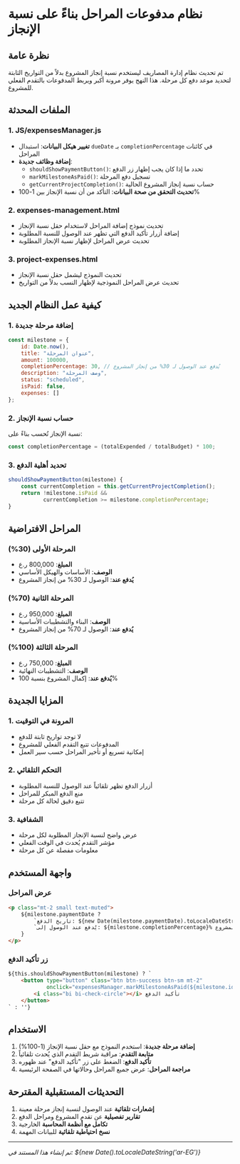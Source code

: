 # نظام مدفوعات المراحل بناءً على نسبة الإنجاز

## نظرة عامة
تم تحديث نظام إدارة المصاريف ليستخدم نسبة إنجاز المشروع بدلاً من التواريخ الثابتة لتحديد موعد دفع كل مرحلة. هذا النهج يوفر مرونة أكبر ويربط المدفوعات بالتقدم الفعلي للمشروع.

## الملفات المحدثة

### 1. JS/expensesManager.js
- **تغيير هيكل البيانات**: استبدال `dueDate` بـ `completionPercentage` في كائنات المراحل
- **إضافة وظائف جديدة**:
  - `shouldShowPaymentButton()`: تحدد ما إذا كان يجب إظهار زر الدفع
  - `markMilestoneAsPaid()`: تسجيل دفع المرحلة
  - `getCurrentProjectCompletion()`: حساب نسبة إنجاز المشروع الحالية
- **تحديث التحقق من صحة البيانات**: التأكد من أن نسبة الإنجاز بين 1-100%

### 2. expenses-management.html
- تحديث نموذج إضافة المراحل لاستخدام حقل نسبة الإنجاز
- إضافة أزرار تأكيد الدفع التي تظهر عند الوصول للنسبة المطلوبة
- تحديث عرض المراحل لإظهار نسبة الإنجاز المطلوبة

### 3. project-expenses.html
- تحديث النموذج ليشمل حقل نسبة الإنجاز
- تحديث عرض المراحل النموذجية لإظهار النسب بدلاً من التواريخ

## كيفية عمل النظام الجديد

### 1. إضافة مرحلة جديدة
```javascript
const milestone = {
    id: Date.now(),
    title: "عنوان المرحلة",
    amount: 100000,
    completionPercentage: 30, // يُدفع عند الوصول لـ 30% من إنجاز المشروع
    description: "وصف المرحلة",
    status: "scheduled",
    isPaid: false,
    expenses: []
};
```

### 2. حساب نسبة الإنجاز
نسبة الإنجاز تُحسب بناءً على:
```javascript
const completionPercentage = (totalExpended / totalBudget) * 100;
```

### 3. تحديد أهلية الدفع
```javascript
shouldShowPaymentButton(milestone) {
    const currentCompletion = this.getCurrentProjectCompletion();
    return !milestone.isPaid && 
           currentCompletion >= milestone.completionPercentage;
}
```

## المراحل الافتراضية

### المرحلة الأولى (30%)
- **المبلغ**: 800,000 ر.ع
- **الوصف**: الأساسات والهيكل الأساسي
- **يُدفع عند**: الوصول لـ 30% من إنجاز المشروع

### المرحلة الثانية (70%)
- **المبلغ**: 950,000 ر.ع
- **الوصف**: البناء والتشطيبات الأساسية
- **يُدفع عند**: الوصول لـ 70% من إنجاز المشروع

### المرحلة الثالثة (100%)
- **المبلغ**: 750,000 ر.ع
- **الوصف**: التشطيبات النهائية
- **يُدفع عند**: إكمال المشروع بنسبة 100%

## المزايا الجديدة

### 1. المرونة في التوقيت
- لا توجد تواريخ ثابتة للدفع
- المدفوعات تتبع التقدم الفعلي للمشروع
- إمكانية تسريع أو تأخير المراحل حسب سير العمل

### 2. التحكم التلقائي
- أزرار الدفع تظهر تلقائياً عند الوصول للنسبة المطلوبة
- منع الدفع المبكر للمراحل
- تتبع دقيق لحالة كل مرحلة

### 3. الشفافية
- عرض واضح لنسبة الإنجاز المطلوبة لكل مرحلة
- مؤشر التقدم يُحدث في الوقت الفعلي
- معلومات مفصلة عن كل مرحلة

## واجهة المستخدم

### عرض المراحل
```html
<p class="mt-2 small text-muted">
    ${milestone.paymentDate ? 
        `تاريخ الدفع: ${new Date(milestone.paymentDate).toLocaleDateString('ar-EG')}` : 
        `يُدفع عند الوصول إلى: ${milestone.completionPercentage}% من المشروع`
    }
</p>
```

### زر تأكيد الدفع
```html
${this.shouldShowPaymentButton(milestone) ? `
    <button type="button" class="btn btn-success btn-sm mt-2" 
            onclick="expensesManager.markMilestoneAsPaid(${milestone.id})">
        <i class="bi bi-check-circle"></i> تأكيد الدفع
    </button>
` : ''}
```

## الاستخدام

1. **إضافة مرحلة جديدة**: استخدم النموذج مع حقل نسبة الإنجاز (1-100%)
2. **متابعة التقدم**: مراقبة شريط التقدم الذي يُحدث تلقائياً
3. **تأكيد الدفع**: الضغط على زر "تأكيد الدفع" عند ظهوره
4. **مراجعة المراحل**: عرض جميع المراحل وحالاتها في الصفحة الرئيسية

## التحديثات المستقبلية المقترحة

1. **إشعارات تلقائية** عند الوصول لنسبة إنجاز مرحلة معينة
2. **تقارير تفصيلية** عن تقدم المشروع ومراحل الدفع
3. **تكامل مع أنظمة المحاسبة** الخارجية
4. **نسخ احتياطية تلقائية** للبيانات المهمة

---

*تم إنشاء هذا المستند في: ${new Date().toLocaleDateString('ar-EG')}*

